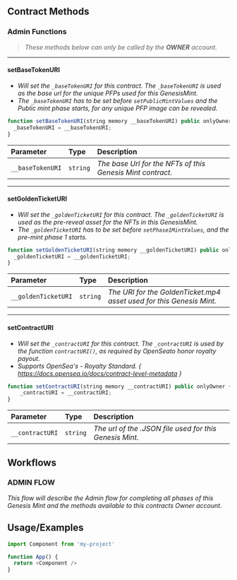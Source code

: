 ## Contract Methods

### Admin Functions

> _These methods below can only be called by the **OWNER** account._

---

#### setBaseTokenURI  

* _Will set the `_baseTokenURI` for this contract. The `_baseTokenURI` is used as the base url for the unique PFPs used for this GenesisMint._  
* _The `_baseTokenURI` has to be set before `setPublicMintValues` and the Public mint phase starts, for any unique PFP image can be revealed._  

```javascript
function setBaseTokenURI(string memory __baseTokenURI) public onlyOwner {
  _baseTokenURI = __baseTokenURI;
}  
```  

| Parameter        | Type      | Description                |
| :--------        | :-------  | :------------------------- |
| `__baseTokenURI` | `string`  | _The base Url for the NFTs of this Genesis Mint contract._ |  

---

#### setGoldenTicketURI  

* _Will set the `_goldenTicketURI` for this contract. The `_goldenTicketURI` is used as the pre-reveal asset for the NFTs in this GenesisMint._  
* _The `_goldenTicketURI` has to be set before `setPhase1MintValues`, and the pre-mint phase 1 starts._  

```javascript
function setGoldenTicketURI(string memory __goldenTicketURI) public onlyOwner {
  _goldenTicketURI = __goldenTicketURI;
}
``` 

| Parameter        | Type      | Description                |
| :--------        | :-------  | :------------------------- |
| `__goldenTicketURI` | `string`  | _The URI for the GoldenTicket.mp4 asset used for this Genesis Mint._|

---

#### setContractURI  

* _Will set the `_contractURI` for this contract. The `_contractURI` is used by the function `contractURI()`, as required by OpenSeato honor royalty payout._  
* _Supports OpenSea's - Royalty Standard. { https://docs.opensea.io/docs/contract-level-metadata }_  

```javascript
function setContractURI(string memory __contractURI) public onlyOwner {
    _contractURI = __contractURI;
}
``` 

| Parameter        | Type      | Description                |
| :--------        | :-------  | :------------------------- |
| `__contractURI` | `string`  | _The url of the .JSON file used for this Genesis Mint._|


## Workflows

### ADMIN FLOW

_This flow will describe the Admin flow for completing all phases of this Genesis Mint and the methods available to this contracts Owner account._

## Usage/Examples

```javascript
import Component from 'my-project'

function App() {
  return <Component />
}
```

